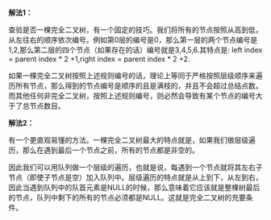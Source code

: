 **解法1：**

查验是否一棵完全二叉树，有一个固定的技巧。我们将所有的节点按照从高到低，从左往右的顺序依次编号。例如第0层的编号是0，那么第一层的两个节点编号是1,2,那么第二层的四个节点（如果存在的话）编号就是3,4,5,6.其特点是: left index = parent index * 2 +1,right index = parent index * 2 +2.

如果一棵完全二叉树按照上述规则编号的话，理论上等同于严格按照层级顺序来遍历所有节点，那么得到的节点编号是顺序的且是满枝的，并且不会超过总结点数。而其他任何非完全二叉树，按照上述规则编号，则必然会导致有某个节点的编号大于了总节点数目。

**解法2：**

有一个更直观易懂的方法。一棵完全二叉树最大的特点就是，如果我们做层级遍历，那么在遇到最后一个节点之前，所有的节点都是非空的。

因此我们可以用队列做一个层级的遍历，也就是说，每遇到一个节点就将其左右子节点（即使子节点是空）加入队列中。层级遍历的特点就是从上到下，从左到右，因此当遇到队列中的队首元素是NULL的时候，那么意味着它应该就是整棵树最后的节点，队列中剩下的所有的节点必须都是NULL。这就是完全二叉树的充要条件。
